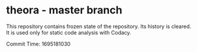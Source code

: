 # theora - master branch

This repository contains frozen state of the repository.
Its history is cleared. It is used only for static code
analysis with Codacy.

Commit Time: 1695181030